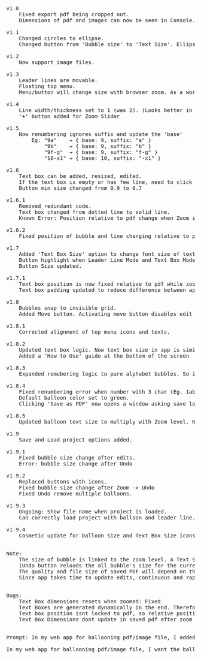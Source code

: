 <pre>

v1.0
	Fixed export pdf being cropped out. 
	Dimensions of pdf and images can now be seen in Console.

v1.1
	Changed circles to ellipse. 
	Changed button from 'Bubble size' to 'Text Size'. Ellipse size changes with text size and length. 

v1.2
	Now support image files.

v1.3
	Leader lines are movable.
	Floating top menu.
	Menu/button will change size with browser zoom. As a workaround, a 'Zoom Slider' is added.

v1.4
	Line width/thickness set to 1 (was 2). (Looks better in final pdf)
	'+' button added for Zoom Slider

v1.5
	Now renumbering ignores suffix and update the 'base'
		Eg: "9a" 	→ { base: 9, suffix: "a" }
			"9b" 	→ { base: 9, suffix: "b" }
			"9f-g" 	→ { base: 9, suffix: "f-g" }
			"10-x1" → { base: 10, suffix: "-x1" }

v1.6
	Text box can be added, resized, edited.
	If the text box is empty or has few line, need to click on the right-edge of text for it to be selectable/editable. (Empty text box don't get saved in final pdf)
	Button min size changed from 0.9 to 0.7

v1.6.1
	Removed redundant code. 
	Text box changed from dotted line to solid line. 
	Known Error: Position relative to pdf change when Zoom is changed and undo is clicked. 

v1.6.2
	Fixed position of bubble and line changing relative to pdf when zoom is changed and 'Undo' is clickedPosition

v1.7
	Added 'Text Box Size' option to change font size of text inside text box. 
	Button highlight when Leader Line Mode and Text Box Mode are enabled.
	Button Size updated. 
	
v1.7.1
	Text box position is now fixed relative to pdf while zooming. 
	Text box padding updated to reduce difference between app and saved pdf. 
	
v1.8
	Bubbles snap to invisible grid. 
	Added Move button. Activating move button disables edit promt when clicking balloon. 
	
v1.8.1
	Corrected alignment of top menu icons and texts. 

v1.8.2
	Updated text box logic. Now text box size in app is similar to that in saved pdf. 
	Added a 'How to Use' guide at the bottom of the screen

v1.8.3
	Expanded remubering logic to pure alphabet bubbles. So if you delete balloon c, all balloons d,e,f… shift back.

v1.8.4
	Fixed renumbering error when number with 3 char (Eg. 1abc,5f-g..) is deleted.
	Default balloon color set to green.
	Clicking 'Save as PDF' now opens a window asking save location in Chromium-based browsers (Chrome, Edge, Opera).

v1.8.5
	Updated balloon text size to multiply with Zoom level. Now Ballons are consistent at different zooming.
	
v1.9
	Save and Load project options added.
	
v1.9.1
	Fixed bubble size change after edits. 
	Error: bubble size change after Undo
	
v1.9.2
	Replaced buttons with icons. 
	Fixed bubble size change after Zoom -> Undo
	Fixed Undo remove multiple balloons. 
	
v1.9.3
	Ongoing: Show file name when project is loaded. 
	Can correctly load project with balloon and leader line.

v1.9.4
	Cosmetic update for balloon Size and Text Box Size icons.
	
	
Note: 
	The size of bubble is linked to the zoom level. A Text Size = 30 bubble at zoom 400% will be a little smaller than Text Size = 30 bubble at zoom 200%. 
	(Undo button reloads the all bubble's size for the current zoom)
	The quality and file size of saved PDF will depend on the zoom level at which it is saved. PDF saved at zoom = 200% is smaller than PDF saved at zoom = 500%.
	Since app takes time to update edits, continuous and rapid zoom/clicks may cause errors due to incorrect update of history stack. 
	
	
Bugs: 
	Text Box dimensions resets when zoomed: Fixed
	Text Boxes are generated dynamically in the end. Therefor, the dimension might differ from what is in the app. - v1.7.1: The difference is now minor.
	Text box position isnt locked to pdf, so relative position can change if zoom is varied: - v1.7.1 Fixed.
	Text Box Dimensions dont update in saved pdf after zoom is changed. Workaround- resize after zoom to update. v1.8.2
	
	
Prompt: In my web app for ballooning pdf/image file, I added an option to save (save-project-btn) and load (load-project-input)the project as json. The json need to save bubbles, lines, text boxes and zoom level. So later when I load the json after opening the pdf, it will load the bubbles and other items that I can edit. Currently its not working. Code: 

In my web app for ballooning pdf/image file, I want the balloons (with number/text) of a 'Balloon Text Size' to be consistent at different zoom level. Currently, if I make balloon at one zoom, then change zoom and click the new balloon appear to be same size as the first balloon (after scaling for new zoom). BUT sometimes when I click Undo, the size of bubbles that I created changes


</pre>
